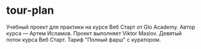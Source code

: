 # tour-plan
Учебный проект для практики на курсе Веб Старт от Glo Academy. Автор курса — Артем Исламов.
Проект выполняет
Viktor Maslov. Девятый поток курса Веб Старт. Тариф "Полный фарш" с куратором.


